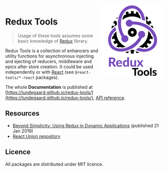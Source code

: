 <img align="right" width="200" src="./docs/_media/redux-tools.png">

# Redux Tools

> Usage of these tools assumes some basic knowledge of [Redux](https://redux.js.org/) library.

Redux Tools is a collection of enhancers and utility functions for asynchronous injecting and ejecting
of reducers, middleware and epics after store creation. It could be used independently or with
[React](https://github.com/facebook/react/) (see `@react-tools/*-react` packages).

The whole **Documentation** is published at [https://lundegaard.github.io/redux-tools/](https://lundegaard.github.io/redux-tools/),
[API reference](https://lundegaard.github.io/redux-tools/#/?id=packages).

## Resources

- [Beyond Simplicity: Using Redux in Dynamic Applications](https://medium.com/@wafflepie/beyond-simplicity-using-redux-in-dynamic-applications-ae9e0aea928c) (published 21 Jan 2019)
- [React Union repository](https://github.com/lundegaard/react-union)

## Licence

All packages are distributed under MIT licence.
